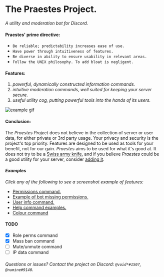 # **The Praestes Project.**
*A utility and moderation bot for Discord.*

#### **Praestes' prime directive:**
* `Be reliable; predictability increases ease of use.`
* `Have power through intuitiveness of features.`
* `Be diverse in ability to ensure usability in relevant areas.`
* `Follow the UNIX philosophy. To add bloat is negligent.`

#### **Features:**
1. *powerful, dynamically constructed information commands.*
2. *intuitive moderation commands, well suited for keeping your server secure.*
3. *useful utility cog, putting powerful tools into the hands of its users.*

![example gif](https://github.com/voidoakenduck/Praestes/blob/main/zRTMTXdBVb.gif)

#### **Conclusion:**
The *Praestes Project* does not believe in the collection of server or user data, for either private or 3rd party usage. Your privacy and security is the project's top priority. Features are designed to be used as tools for your benefit, not for our gain. *Praestes* aims to be used for what it's good at. It does not try to be a [Swiss army knife](https://en.wikipedia.org/wiki/Microsoft), and if you believe *Praestes* could be a good utility for your server, consider [adding it](https://discord.com/oauth2/authorize?client_id=788206328916738072&scope=bot&permissions=2147483647).

#### *Examples*
*Click any of the following to see a screenshot example of features:*

* [Permissions command.](https://media.discordapp.net/attachments/788211981051101214/808446564213194802/unknown.png)
* [Example of bot missing permissions.](https://media.discordapp.net/attachments/788211981051101214/808447457666793482/unknown.png)
* [User info command.](https://media.discordapp.net/attachments/796620072608333834/808448449422032906/unknown.png?width=565&height=676)
* [Help command examples.](https://media.discordapp.net/attachments/788211981051101214/808451341995081788/unknown.png?width=478&height=676)
* [Colour command](https://media.discordapp.net/attachments/788211981051101214/808451995828617246/unknown.png)

#### TODO
* [x] Role perms command
* [x] Mass ban command
* [ ] Mute/unmute command
* [ ] IP data command

###### Questions or issues? Contact the project on Discord: `@void*#1507`, `@numine#9140`.
